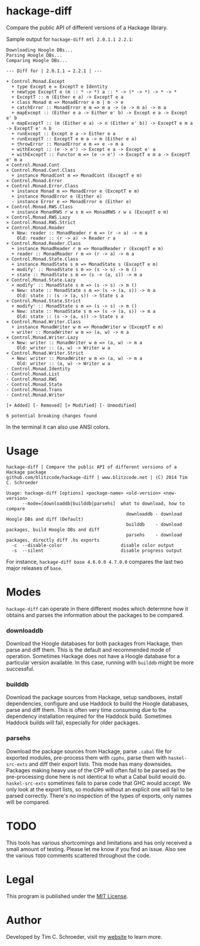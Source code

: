 # hackage-diff

Compare the public API of different versions of a Hackage library.

Sample output for `hackage-diff mtl 2.0.1.1 2.2.1`:

```
Downloading Hoogle DBs...
Parsing Hoogle DBs...
Comparing Hoogle DBs...

--- Diff for | 2.0.1.1 → 2.2.1 | ---

+ Control.Monad.Except
  + type Except e = ExceptT e Identity
  + newtype ExceptT e (m :: * -> *) a :: * -> (* -> *) -> * -> *
  + ExceptT :: m (Either e a) -> ExceptT e a
  + class Monad m => MonadError e m | m -> e
  + catchError :: MonadError e m => m a -> (e -> m a) -> m a
  + mapExcept :: (Either e a -> Either e' b) -> Except e a -> Except e' b
  + mapExceptT :: (m (Either e a) -> n (Either e' b)) -> ExceptT e m a -> ExceptT e' n b
  + runExcept :: Except e a -> Either e a
  + runExceptT :: ExceptT e m a -> m (Either e a)
  + throwError :: MonadError e m => e -> m a
  + withExcept :: (e -> e') -> Except e a -> Except e' a
  + withExceptT :: Functor m => (e -> e') -> ExceptT e m a -> ExceptT e' m a
× Control.Monad.Cont
× Control.Monad.Cont.Class
  + instance MonadCont m => MonadCont (ExceptT e m)
× Control.Monad.Error
× Control.Monad.Error.Class
  + instance Monad m => MonadError e (ExceptT e m)
  + instance MonadError e (Either e)
  - instance Error e => MonadError e (Either e)
× Control.Monad.RWS.Class
  + instance MonadRWS r w s m => MonadRWS r w s (ExceptT e m)
× Control.Monad.RWS.Lazy
× Control.Monad.RWS.Strict
× Control.Monad.Reader
  × New: reader :: MonadReader r m => (r -> a) -> m a
    Old: reader :: (r -> a) -> Reader r a
× Control.Monad.Reader.Class
  + instance MonadReader r m => MonadReader r (ExceptT e m)
  + reader :: MonadReader r m => (r -> a) -> m a
× Control.Monad.State.Class
  + instance MonadState s m => MonadState s (ExceptT e m)
  + modify' :: MonadState s m => (s -> s) -> m ()
  + state :: MonadState s m => (s -> (a, s)) -> m a
× Control.Monad.State.Lazy
  + modify' :: MonadState s m => (s -> s) -> m ()
  × New: state :: MonadState s m => (s -> (a, s)) -> m a
    Old: state :: (s -> (a, s)) -> State s a
× Control.Monad.State.Strict
  + modify' :: MonadState s m => (s -> s) -> m ()
  × New: state :: MonadState s m => (s -> (a, s)) -> m a
    Old: state :: (s -> (a, s)) -> State s a
× Control.Monad.Writer.Class
  + instance MonadWriter w m => MonadWriter w (ExceptT e m)
  + writer :: MonadWriter w m => (a, w) -> m a
× Control.Monad.Writer.Lazy
  × New: writer :: MonadWriter w m => (a, w) -> m a
    Old: writer :: (a, w) -> Writer w a
× Control.Monad.Writer.Strict
  × New: writer :: MonadWriter w m => (a, w) -> m a
    Old: writer :: (a, w) -> Writer w a
· Control.Monad.Identity
· Control.Monad.List
· Control.Monad.RWS
· Control.Monad.State
· Control.Monad.Trans
· Control.Monad.Writer

[+ Added] [- Removed] [× Modified] [· Unmodified]

6 potential breaking changes found
```

In the terminal it can also use ANSI colors.

# Usage

```
hackage-diff | Compare the public API of different versions of a Hackage package
github.com/blitzcode/hackage-diff | www.blitzcode.net | (C) 2014 Tim C. Schroeder

Usage: hackage-diff [options] <package-name> <old-version> <new-version>
      --mode=[downloaddb|builddb|parsehs]  what to download, how to compare
                                             downloaddb - download Hoogle DBs and diff (Default)
                                             builddb    - download packages, build Hoogle DBs and diff
                                             parsehs    - download packages, directly diff .hs exports
  -c  --disable-color                      disable color output
  -s  --silent                             disable progress output
```

For instance, `hackage-diff base 4.6.0.0 4.7.0.0` compares the last two major releases of `base`.

# Modes

`hackage-diff` can operate in there different modes which determine how it obtains and parses the information about the packages to be compared.

### downloaddb

Download the Hoogle databases for both packages from Hackage, then parse and diff them. This is the default and recommended mode of operation. Sometimes Hackage does not have a Hoogle database for a particular version available. In this case, running with `builddb` might be more successful.

### builddb

Download the package sources from Hackage, setup sandboxes, install dependencies, configure and use Haddock to build the Hoogle databases, parse and diff them. This is often very time consuming due to the dependency installation required for the Haddock build. Sometimes Haddock builds will fail, especially for older packages.

### parsehs

Download the package sources from Hackage, parse `.cabal` file for exported modules, pre-process them with `cpphs`, parse them with `haskel-src-exts` and diff their export lists. This mode has many downsides. Packages making heavy use of the CPP will often fail to be parsed as the pre-processing done here is not identical to what a Cabal build would do. `haskel-src-exts` sometimes fails to parse code that GHC would accept. We only look at the export lists, so modules without an explicit one will fail to be parsed correctly. There's no inspection of the types of exports, only names will be compared.

# TODO

This tools has various shortcomings and limitations and has only received a small amount of testing. Please let me know if you find an issue. Also see the various `TODO` comments scattered throughout the code.

# Legal

This program is published under the [MIT License](http://en.wikipedia.org/wiki/MIT_License).

# Author

Developed by Tim C. Schroeder, visit my [website](http://www.blitzcode.net) to learn more.
